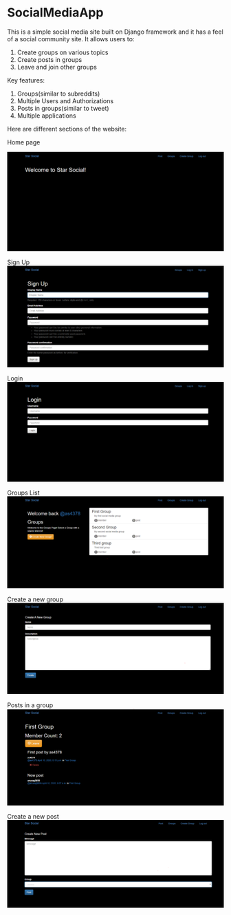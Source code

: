 # SocialMediaApp

This is a simple social media site built on Django framework and it has a feel of a social community site. It allows users to:
1. Create groups on various topics
2. Create posts in groups
3. Leave and join other groups

Key features:
1. Groups(similar to subreddits)
2. Multiple Users and Authorizations
3. Posts in groups(similar to tweet)
4. Multiple applications

Here are different sections of the website:

Home page

![Home Page](https://github.com/as4378/SocialMediaApp/blob/master/static/images/HomePage.PNG)

Sign Up 
![SignUp](https://github.com/as4378/SocialMediaApp/blob/master/static/images/SignUp.PNG)

Login
![Login](https://github.com/as4378/SocialMediaApp/blob/master/static/images/Login.PNG)

Groups List
![Groups List](https://github.com/as4378/SocialMediaApp/blob/master/static/images/Groups.PNG)

Create a new group
![Create new group](https://github.com/as4378/SocialMediaApp/blob/master/static/images/CreateGroup.PNG)

Posts in a group
![Posts in a group](https://github.com/as4378/SocialMediaApp/blob/master/static/images/PostsInGroup.PNG)

Create a new post
![Create a new post](https://github.com/as4378/SocialMediaApp/blob/master/static/images/CreatePost.PNG)
